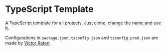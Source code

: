 # TypeScript Template

A TypeScript template for all projects. Just clone, change the name and use it.

Configurations in `package.json`, `tsconfig.json` and `tsconfig.prod.json` are
made by [Víctor Raton](https://br.linkedin.com/in/vraton).
